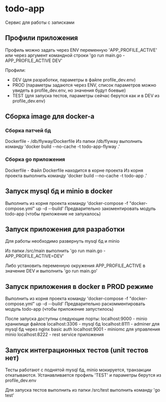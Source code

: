 # todo-app

Сервис для работы с записками

## Профили приложения

Профиль можно задать через ENV переменную 'APP_PROFILE_ACTIVE' или через аргумент командной строки 'go run main.go -APP_PROFILE_ACTIVE DEV'

Профили:
- DEV (для разработки, параметры в файле profile_dev.env)
- PROD (параметры задаются через ENV, список параметров можно увидеть в profile_dev.env, но значения будут боевые)
- TEST (для запуска тестов, параметры сейчас берутся как и в DEV из profile_dev.env)

## Сборка image для docker-а

### Сборка патчей бд
Dockerfile - /db/flyway/Dockerfile
Из папки /db/flyway выполнить команду 'docker build --no-cache -t todo-app-flyway .'

### Сборка go приложения
Dockerfile - Файл Dockerfile находится в корне проекта
Из корня проекта выполнить команду 'docker build --no-cache -t todo-app .'

## Запуск mysql бд и minio в docker

Выполнить из корня проекта команду 'docker-compose -f "docker-compose.yml" up -d --build'
Предварительно закоментировать модуль todo-app (чтобы приложение не запукалось)

## Запуск приложения для разработки

Для работы необходимо развернуть mysql бд и minio

Из папки /src/main выполнить 'go run main.go -APP_PROFILE_ACTIVE=DEV'

Либо установить переменную окружения APP_PROFILE_ACTIVE в значение DEV и выполнить 'go run main.go'

## Запуск приложения в docker в PROD режиме

Выполнить из корня проекта команду 'docker-compose -f "docker-compose.yml" up -d --build'
Предварительно раскомментировать модуль todo-app (чтобы приложение запустилось)

После запуска доступны следующие порты:
localhost:9000 - minio хранилище файлов
localhost:3306 - mysql бд
localhost:8111 - adminer для mysql бд через nginx basic auth
localhost:9001 - miniomc для управления minio
localhost:8222 - rest service приложения

## Запуск интеграционных тестов (unit тестов нет)

Тесты работают с поднятой mysql бд, minio мокируется, транзакции откатываются. 
Устанавливается профиль 'TEST' и параметры берутся из profile_dev.env

Для запуска тестов выполнить из папки /src/test выполнить команду 'go test' 
